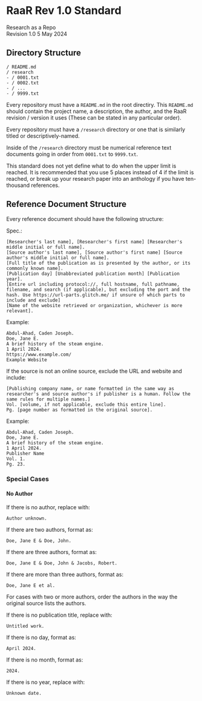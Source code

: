 # RaaR Rev 1.0 Standard
Research as a Repo  
Revision 1.0
5 May 2024

## Directory Structure
```
/ README.md
/ research
- / 0001.txt
- / 0002.txt
- / ...
- / 9999.txt
```

Every repository must have a `README.md` in the root directiry. This `README.md` should contain the project name, a description, the author, and the RaaR revision / version it uses (These can be stated in any particular order).

Every repository must have a `/research` directory or one that  is similarly titled or descriptively-named.

Inside of the `/research` directory must be numerical reference text documents going in order from `0001.txt` to `9999.txt`.

This standard does not yet define what to do when the upper limit is reached. It is recommended that you use 5 places instead of 4 if the limit is reached, or break up your research paper into an anthology if you have ten-thousand references.

## Reference Document Structure

Every reference document should have the following structure:

Spec.:
```
[Researcher's last name], [Researcher's first name] [Researcher's middle initial or full name].
[Source author's last name], [Source author's first name] [Source author's middle initial or full name].
[Full title of the publication as is presented by the author, or its commonly known name].
[Publication day] [Unabbreviated publication month] [Publication year].
[Entire url including protocol://, full hostname, full pathname, filename, and search (if applicable), but excluding the port and the hash. Use https://url-parts.glitch.me/ if unsure of which parts to include and exclude]
[Name of the website retrieved or organization, whichever is more relevant].
```

Example:
```
Abdul-Ahad, Caden Joseph.
Doe, Jane E.
A brief history of the steam engine.
1 April 2024.
https://www.example.com/
Example Website
```

If the source is not an online source, exclude the URL and website and include:
```
[Publishing company name, or name formatted in the same way as researcher's and source author's if publisher is a human. Follow the same rules for multiple names.]
Vol. [volume, if not applicable, exclude this entire line].
Pg. [page number as formatted in the original source].
```

Example:
```
Abdul-Ahad, Caden Joseph.
Doe, Jane E.
A brief history of the steam engine.
1 April 2024.
Publisher Name
Vol. 1.
Pg. 23.
```

### Special Cases

#### No Author

If there is no author, replace with:
```
Author unknown.
```

If there are two authors, format as:
```
Doe, Jane E & Doe, John.
```

If there are three authors, format as:
```
Doe, Jane E & Doe, John & Jacobs, Robert.
```

If there are more than three authors, format as:
```
Doe, Jane E et al.
```

For cases with two or more authors, order the authors in the way the original source lists the authors.

If there is no publication title, replace with:
```
Untitled work.
```

If there is no day, format as:
```
April 2024.
```

If there is no month, format as:
```
2024.
```

If there is no year, replace with:
```
Unknown date.
```
